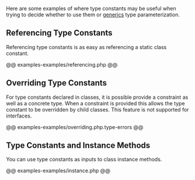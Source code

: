 Here are some examples of where type constants may be useful when trying to decide whether to use them or [generics](../generics/introduction.md) type parameterization.

## Referencing Type Constants

Referencing type constants is as easy as referencing a static class constant.

@@ examples-examples/referencing.php @@

## Overriding Type Constants

For type constants declared in classes, it is possible provide a constraint as well as a concrete type. When a constraint is provided this allows the type constant to be overridden by child classes. This feature is not supported for interfaces.

@@ examples-examples/overriding.php.type-errors @@

## Type Constants and Instance Methods

You can use type constants as inputs to class instance methods.

@@ examples-examples/instance.php @@
